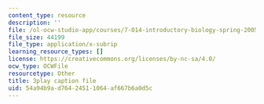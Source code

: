 ```yaml
---
content_type: resource
description: ''
file: /ol-ocw-studio-app/courses/7-014-introductory-biology-spring-2005/54a94b9ad76424511064af667b6a0d5c_LBR4pEC7kwU.srt
file_size: 44199
file_type: application/x-subrip
learning_resource_types: []
license: https://creativecommons.org/licenses/by-nc-sa/4.0/
ocw_type: OCWFile
resourcetype: Other
title: 3play caption file
uid: 54a94b9a-d764-2451-1064-af667b6a0d5c
---
```

